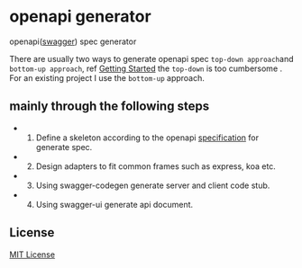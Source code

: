 # openapi generator

openapi([swagger](http://swagger.io/)) spec generator

There are usually two ways to generate openapi spec `top-down approach`and` bottom-up approach`, ref [Getting Started](http://swagger.io/getting-started/) the `top-down` is too cumbersome
. For an existing project I use the `bottom-up` approach.


## mainly through the following steps

- 1. Define a skeleton according to the openapi [specification](http://swagger.io/specification/) for generate spec.
- 2. Design adapters to fit common frames such as express, koa etc.
- 3. Using swagger-codegen generate server and client code stub.
- 4. Using swagger-ui generate api document.


## License

[MIT License](https://opensource.org/licenses/mit-license.php)
